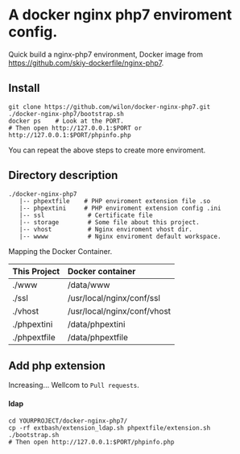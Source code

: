 # A docker nginx php7 enviroment config.

Quick build a nginx-php7 environment, Docker image from https://github.com/skiy-dockerfile/nginx-php7.

## Install

```shell
git clone https://github.com/wilon/docker-nginx-php7.git
./docker-nginx-php7/bootstrap.sh
docker ps    # Look at the PORT.
# Then open http://127.0.0.1:$PORT or http://127.0.0.1:$PORT/phpinfo.php
```
You can repeat the above steps to create more enviroment.

## Directory description

```
./docker-nginx-php7
   |-- phpextfile    # PHP enviroment extension file .so
   |-- phpextini     # PHP enviroment extension config .ini
   |-- ssl            # Certificate file
   |-- storage        # Some file about this project.
   |-- vhost          # Nginx enviroment vhost dir.
   |-- wwww           # Nginx enviroment default workspace.
```

Mapping the Docker Container.

| This Project  | Docker container              |
| --------      | :--------                     |
| ./www         | /data/www                     |
| ./ssl         | /usr/local/nginx/conf/ssl     |
| ./vhost       | /usr/local/nginx/conf/vhost   |
| ./phpextini   | /data/phpextini               |
| ./phpextfile  | /data/phpextfile              |

## Add php extension

Increasing... Wellcom to `Pull requests`.

#### ldap
```shell
cd YOURPROJECT/docker-nginx-php7/
cp -rf extbash/extension_ldap.sh phpextfile/extension.sh
./bootstrap.sh
# Then open http://127.0.0.1:$PORT/phpinfo.php
```
